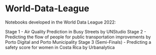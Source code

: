 # World-Data-League
Notebooks developed in the World Data League 2022:

Stage 1 - Air Quality Prediction in Busy Streets by UNStudio
Stage 2 - Predicting the flow of people for public transportation improvements by Porto Digital and Porto Municipality
Stage 3 (Semi-Finals) - Predicting a safety score for women in Costa Rica by Urbanalytica

